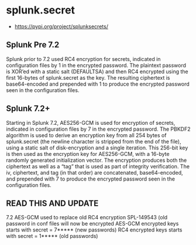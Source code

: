# splunk.secret

- https://pypi.org/project/splunksecrets/

## Splunk Pre 7.2

Splunk prior to 7.2 used RC4 encryption for secrets, indicated in configuration files by $1$ in the encrypted password. The plaintext password is XOR’ed with a static salt (DEFAULTSA) and then RC4 encrypted using the first 16-bytes of splunk.secret as the key. The resulting ciphertext is base64-encoded and prepended with $1$ to produce the encrypted password seen in the configuration files.

## Splunk 7.2+

Starting in Splunk 7.2, AES256-GCM is used for encryption of secrets, indicated in configuration files by $7$ in the encrypted password. The PBKDF2 algorithm is used to derive an encryption key from all 254 bytes of splunk.secret (the newline character is stripped from the end of the file), using a static salt of disk-encryption and a single iteration. This 256-bit key is then used as the encryption key for AES256-GCM, with a 16-byte randomly generated initialization vector. The encryption produces both the ciphertext as well as a “tag” that is used as part of integrity verification. The iv, ciphertext, and tag (in that order) are concatenated, base64-encoded, and prepended with $7$ to produce the encrypted password seen in the configuration files.


## READ THIS AND UPDATE 

7.2
AES-GCM used to replace old RC4 encryption SPL-149543 (old password in conf files will now be encrypted
 AES-GCM encrypted keys starts with secret = $7$***** (new passwords)
 RC4 encrypted keys starts with secret = $1$***** (old passwords)
 